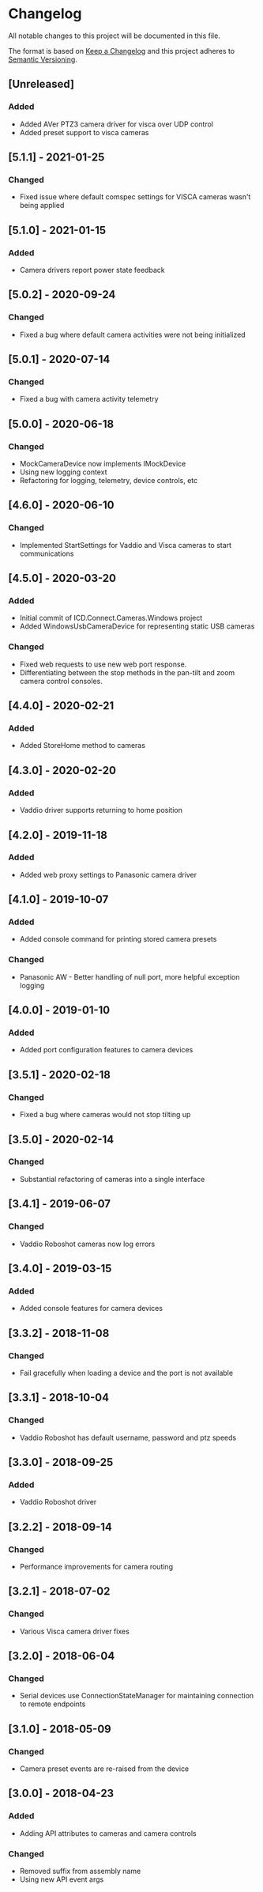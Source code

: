 # Changelog
All notable changes to this project will be documented in this file.

The format is based on [Keep a Changelog](http://keepachangelog.com/en/1.0.0/)
and this project adheres to [Semantic Versioning](http://semver.org/spec/v2.0.0.html).

## [Unreleased]
### Added
 - Added AVer PTZ3 camera driver for visca over UDP control
 - Added preset support to visca cameras

## [5.1.1] - 2021-01-25
### Changed
 - Fixed issue where default comspec settings for VISCA cameras wasn't being applied

## [5.1.0] - 2021-01-15
### Added
 - Camera drivers report power state feedback

## [5.0.2] - 2020-09-24
### Changed
 - Fixed a bug where default camera activities were not being initialized

## [5.0.1] - 2020-07-14
### Changed
 - Fixed a bug with camera activity telemetry

## [5.0.0] - 2020-06-18
### Changed
 - MockCameraDevice now implements IMockDevice
 - Using new logging context
 - Refactoring for logging, telemetry, device controls, etc

## [4.6.0] - 2020-06-10
### Changed
 - Implemented StartSettings for Vaddio and Visca cameras to start communications

## [4.5.0] - 2020-03-20
### Added
 - Initial commit of ICD.Connect.Cameras.Windows project
 - Added WindowsUsbCameraDevice for representing static USB cameras

### Changed
 - Fixed web requests to use new web port response.
 - Differentiating between the stop methods in the pan-tilt and zoom camera control consoles.

## [4.4.0] - 2020-02-21
### Added
 - Added StoreHome method to cameras

## [4.3.0] - 2020-02-20
### Added
 - Vaddio driver supports returning to home position

## [4.2.0] - 2019-11-18
### Added
 - Added web proxy settings to Panasonic camera driver

## [4.1.0] - 2019-10-07
### Added
 - Added console command for printing stored camera presets
 
### Changed
 - Panasonic AW - Better handling of null port, more helpful exception logging

## [4.0.0] - 2019-01-10
### Added
 - Added port configuration features to camera devices

## [3.5.1] - 2020-02-18
### Changed
 - Fixed a bug where cameras would not stop tilting up

## [3.5.0] - 2020-02-14
### Changed
 - Substantial refactoring of cameras into a single interface

## [3.4.1] - 2019-06-07
### Changed
 - Vaddio Roboshot cameras now log errors 

## [3.4.0] - 2019-03-15
### Added
 - Added console features for camera devices

## [3.3.2] - 2018-11-08
### Changed
 - Fail gracefully when loading a device and the port is not available

## [3.3.1] - 2018-10-04
### Changed
 - Vaddio Roboshot has default username, password and ptz speeds

## [3.3.0] - 2018-09-25
### Added
 - Vaddio Roboshot driver

## [3.2.2] - 2018-09-14
### Changed
 - Performance improvements for camera routing

## [3.2.1] - 2018-07-02
### Changed
 - Various Visca camera driver fixes

## [3.2.0] - 2018-06-04
### Changed
 - Serial devices use ConnectionStateManager for maintaining connection to remote endpoints
 
## [3.1.0] - 2018-05-09
### Changed
 - Camera preset events are re-raised from the device

## [3.0.0] - 2018-04-23
### Added
 - Adding API attributes to cameras and camera controls

### Changed
 - Removed suffix from assembly name
 - Using new API event args
